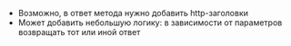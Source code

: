 - Возможно, в ответ метода нужно добавить http-заголовки
- Может добавить небольшую логику: в зависимости от параметров возвращать тот или иной ответ
